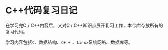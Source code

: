 # C++代码复习日记

在学习完C / C++内容后，又对C / C++知识点展开复习工作，本仓库存放所有的复习代码。

学习内容包括`C`、数据结构、`C+ + `、`Linux`系统网络、数据库等。

